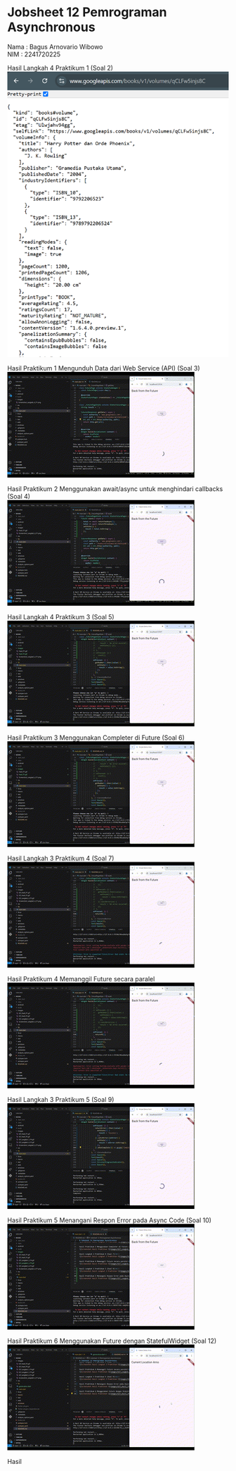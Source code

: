 # Jobsheet 12 Pemrograman Asynchronous

Nama : Bagus Arnovario Wibowo<br/>
NIM  : 2241720225<br/>

Hasil Langkah 4 Praktikum 1 (Soal 2)<br/>
![Screenshot Hasil Langkah 4 Praktikum 1](images/Screenshot_Langkah_4_P1.png)<br/>

Hasil Praktikum 1 Mengunduh Data dari Web Service (API) (Soal 3)<br/>
![Screenshot Hasil Praktikum 1](images/Gif_Hasil_P1.gif)<br/>

Hasil Praktikum 2 Menggunakan await/async untuk menghindari callbacks (Soal 4)<br/>
![Screenshot Hasil Praktikum 2](images/Gif_Hasil_P2.gif)<br/>

Hasil Langkah 4 Praktikum 3 (Soal 5)<br/>
![Screenshot Hasil Langkah 4 Praktikum 3](images/Gif_Langkah_4_P2.gif)<br/>

Hasil Praktikum 3 Menggunakan Completer di Future (Soal 6)<br/>
![Screenshot Hasil Praktikum 3](images/Gif_Langkah_4_P2.gif)<br/>

Hasil Langkah 3 Praktikum 4 (Soal 7)<br/>
![Screenshot Hasil Langkah 3 Praktikum 4](images/Gif_Langkah_3_P4.gif)<br/>

Hasil Praktikum 4 Memanggil Future secara paralel<br/>
![Screenshot Hasil Praktikum 4](images/Gif_Langkah_3_P4.gif)<br/>

Hasil Langkah 3 Praktikum 5 (Soal 9)<br/>
![Screenshot Hasil Langkah 3 Praktikum 5](images/Gif_Langkah_3_P5.gif)<br/>

Hasil Praktikum 5 Menangani Respon Error pada Async Code (Soal 10)<br/>
![Screenshot Hasil Praktikum 5](images/Gif_Hasil_P5.gif)<br/>

Hasil Praktikum 6 Menggunakan Future dengan StatefulWidget (Soal 12)<br/>
![Screenshot Hasil Praktikum 6](images/Gif_Hasil_P6.gif)<br/>

Hasil 
